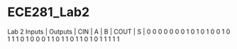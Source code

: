 ECE281_Lab2
===========

Lab 2
Inputs	| Outputs
| CIN	| A |	B	| COUT	| S |
0	0	0	0	0
0	0	1	0	1
0	1	0	0	1
0	1	1	1	0
1	0	0	0	1
1	0	1	1	0
1	1	0	1	0
1	1	1	1	1
